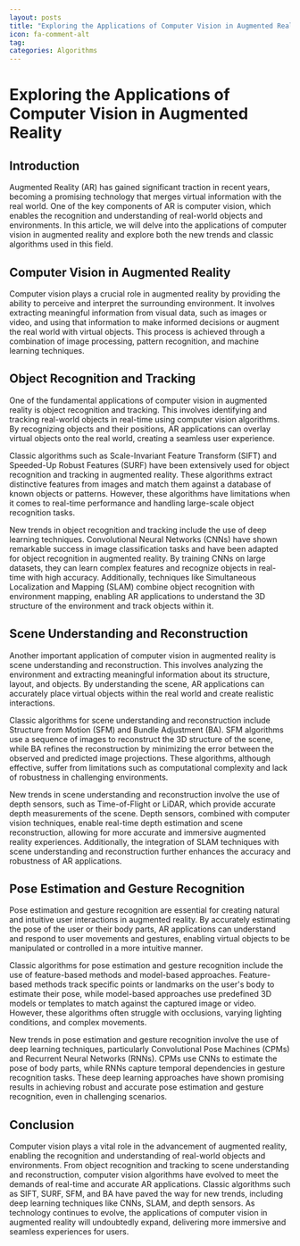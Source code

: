 ```yaml
---
layout: posts
title: "Exploring the Applications of Computer Vision in Augmented Reality"
icon: fa-comment-alt
tag:      
categories: Algorithms
---
```



# Exploring the Applications of Computer Vision in Augmented Reality

## Introduction

Augmented Reality (AR) has gained significant traction in recent years, becoming a promising technology that merges virtual information with the real world. One of the key components of AR is computer vision, which enables the recognition and understanding of real-world objects and environments. In this article, we will delve into the applications of computer vision in augmented reality and explore both the new trends and classic algorithms used in this field.

## Computer Vision in Augmented Reality

Computer vision plays a crucial role in augmented reality by providing the ability to perceive and interpret the surrounding environment. It involves extracting meaningful information from visual data, such as images or video, and using that information to make informed decisions or augment the real world with virtual objects. This process is achieved through a combination of image processing, pattern recognition, and machine learning techniques.

## Object Recognition and Tracking

One of the fundamental applications of computer vision in augmented reality is object recognition and tracking. This involves identifying and tracking real-world objects in real-time using computer vision algorithms. By recognizing objects and their positions, AR applications can overlay virtual objects onto the real world, creating a seamless user experience.

Classic algorithms such as Scale-Invariant Feature Transform (SIFT) and Speeded-Up Robust Features (SURF) have been extensively used for object recognition and tracking in augmented reality. These algorithms extract distinctive features from images and match them against a database of known objects or patterns. However, these algorithms have limitations when it comes to real-time performance and handling large-scale object recognition tasks.

New trends in object recognition and tracking include the use of deep learning techniques. Convolutional Neural Networks (CNNs) have shown remarkable success in image classification tasks and have been adapted for object recognition in augmented reality. By training CNNs on large datasets, they can learn complex features and recognize objects in real-time with high accuracy. Additionally, techniques like Simultaneous Localization and Mapping (SLAM) combine object recognition with environment mapping, enabling AR applications to understand the 3D structure of the environment and track objects within it.

## Scene Understanding and Reconstruction

Another important application of computer vision in augmented reality is scene understanding and reconstruction. This involves analyzing the environment and extracting meaningful information about its structure, layout, and objects. By understanding the scene, AR applications can accurately place virtual objects within the real world and create realistic interactions.

Classic algorithms for scene understanding and reconstruction include Structure from Motion (SFM) and Bundle Adjustment (BA). SFM algorithms use a sequence of images to reconstruct the 3D structure of the scene, while BA refines the reconstruction by minimizing the error between the observed and predicted image projections. These algorithms, although effective, suffer from limitations such as computational complexity and lack of robustness in challenging environments.

New trends in scene understanding and reconstruction involve the use of depth sensors, such as Time-of-Flight or LiDAR, which provide accurate depth measurements of the scene. Depth sensors, combined with computer vision techniques, enable real-time depth estimation and scene reconstruction, allowing for more accurate and immersive augmented reality experiences. Additionally, the integration of SLAM techniques with scene understanding and reconstruction further enhances the accuracy and robustness of AR applications.

## Pose Estimation and Gesture Recognition

Pose estimation and gesture recognition are essential for creating natural and intuitive user interactions in augmented reality. By accurately estimating the pose of the user or their body parts, AR applications can understand and respond to user movements and gestures, enabling virtual objects to be manipulated or controlled in a more intuitive manner.

Classic algorithms for pose estimation and gesture recognition include the use of feature-based methods and model-based approaches. Feature-based methods track specific points or landmarks on the user's body to estimate their pose, while model-based approaches use predefined 3D models or templates to match against the captured image or video. However, these algorithms often struggle with occlusions, varying lighting conditions, and complex movements.

New trends in pose estimation and gesture recognition involve the use of deep learning techniques, particularly Convolutional Pose Machines (CPMs) and Recurrent Neural Networks (RNNs). CPMs use CNNs to estimate the pose of body parts, while RNNs capture temporal dependencies in gesture recognition tasks. These deep learning approaches have shown promising results in achieving robust and accurate pose estimation and gesture recognition, even in challenging scenarios.

## Conclusion

Computer vision plays a vital role in the advancement of augmented reality, enabling the recognition and understanding of real-world objects and environments. From object recognition and tracking to scene understanding and reconstruction, computer vision algorithms have evolved to meet the demands of real-time and accurate AR applications. Classic algorithms such as SIFT, SURF, SFM, and BA have paved the way for new trends, including deep learning techniques like CNNs, SLAM, and depth sensors. As technology continues to evolve, the applications of computer vision in augmented reality will undoubtedly expand, delivering more immersive and seamless experiences for users.